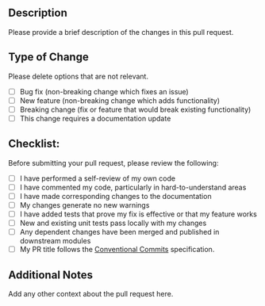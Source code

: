 ## Description
Please provide a brief description of the changes in this pull request.

## Type of Change
Please delete options that are not relevant.

- [ ] Bug fix (non-breaking change which fixes an issue)
- [ ] New feature (non-breaking change which adds functionality)
- [ ] Breaking change (fix or feature that would break existing functionality)
- [ ] This change requires a documentation update

## Checklist:
Before submitting your pull request, please review the following:

- [ ] I have performed a self-review of my own code
- [ ] I have commented my code, particularly in hard-to-understand areas
- [ ] I have made corresponding changes to the documentation
- [ ] My changes generate no new warnings
- [ ] I have added tests that prove my fix is effective or that my feature works
- [ ] New and existing unit tests pass locally with my changes
- [ ] Any dependent changes have been merged and published in downstream modules
- [ ] My PR title follows the [Conventional Commits](https://www.conventionalcommits.org/en/v1.0.0/#specification) specification.

## Additional Notes
Add any other context about the pull request here.
